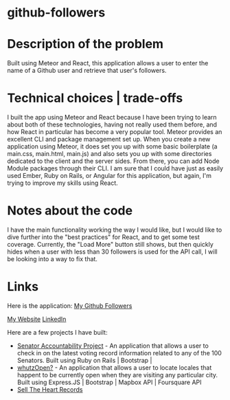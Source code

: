 # github-followers

# Description of the problem
Built using Meteor and React, this application allows a user to enter the name of a Github user and retrieve that user's followers.

# Technical choices | trade-offs
I built the app using Meteor and React because I have been trying to learn about both of these technologies, having not really used them before, and how React in particular has become a very popular tool.  Meteor provides an excellent CLI and package management set up.  When you create a new application using Meteor, it does set you up with some basic boilerplate (a main.css, main.html, main.js) and also sets you up with some directories dedicated to the client and the server sides.  From there, you can add Node Module packages through their CLI.  I am sure that I could have just as easily used Ember, Ruby on Rails, or Angular for this application, but again, I'm trying to improve my skills using React.

# Notes about the code
I have the main functionality working the way I would like, but I would like to dive further into the "best practices" for React, and to get some test coverage.  Currently, the "Load More" button still shows, but then quickly hides when a user with less than 30 followers is used for the API call, I will be looking into a way to fix that.

# Links
Here is the application: [My Github Followers](https://my-github-followers.herokuapp.com)

[My Website](http://www.andrewdpohl.com)
[LinkedIn](https://www.linkedin.com/in/andrewdpohl)

Here are a few projects I have built:  
* [Senator Accountability Project](https://senatoraccountability.herokuapp.com) - An application that allows a user to check in on the latest voting record information related to any of the 100 Senators.  Built using Ruby on Rails | Bootstrap | 
* [whutzOpen?](https://whutzopen.herokuapp.com) - An application that allows a user to locate locales that happent to be currently open when they are visiting any particular city.  Built using Express.JS | Bootstrap | Mapbox API | Foursquare API
* [Sell The Heart Records](https://www.selltheheartrecords.com)
